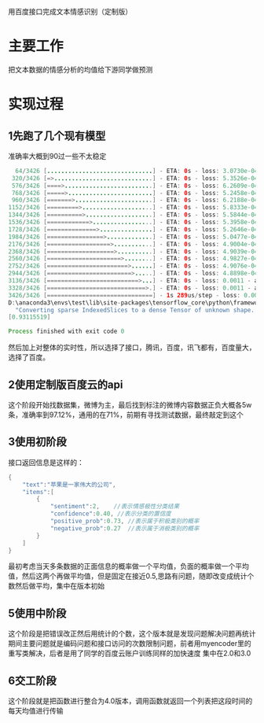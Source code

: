 用百度接口完成文本情感识别（定制版）
# 主要工作
把文本数据的情感分析的均值给下游同学做预测
# 实现过程

## 1先跑了几个现有模型
准确率大概到90过一些不太稳定
```java
  64/3426 [..............................] - ETA: 0s - loss: 3.0730e-04 - acc: 1.0000
 320/3426 [=>............................] - ETA: 0s - loss: 5.3526e-04 - acc: 1.0000
 576/3426 [====>.........................] - ETA: 0s - loss: 6.2609e-04 - acc: 1.0000
 768/3426 [=====>........................] - ETA: 0s - loss: 5.2458e-04 - acc: 1.0000
 960/3426 [=======>......................] - ETA: 0s - loss: 6.2188e-04 - acc: 1.0000
1152/3426 [=========>....................] - ETA: 0s - loss: 5.8333e-04 - acc: 1.0000
1344/3426 [==========>...................] - ETA: 0s - loss: 5.5844e-04 - acc: 1.0000
1536/3426 [============>.................] - ETA: 0s - loss: 5.3958e-04 - acc: 1.0000
1728/3426 [==============>...............] - ETA: 0s - loss: 5.2646e-04 - acc: 1.0000
1984/3426 [================>.............] - ETA: 0s - loss: 5.0477e-04 - acc: 1.0000
2176/3426 [==================>...........] - ETA: 0s - loss: 4.9004e-04 - acc: 1.0000
2368/3426 [===================>..........] - ETA: 0s - loss: 4.9039e-04 - acc: 1.0000
2560/3426 [=====================>........] - ETA: 0s - loss: 4.9827e-04 - acc: 1.0000
2752/3426 [=======================>......] - ETA: 0s - loss: 4.9076e-04 - acc: 1.0000
2944/3426 [========================>.....] - ETA: 0s - loss: 4.8898e-04 - acc: 1.0000
3136/3426 [==========================>...] - ETA: 0s - loss: 0.0011 - acc: 0.9997    
3328/3426 [============================>.] - ETA: 0s - loss: 0.0011 - acc: 0.9997
3426/3426 [==============================] - 1s 289us/step - loss: 0.0011 - acc: 0.9997
D:\anaconda3\envs\test\lib\site-packages\tensorflow_core\python\framework\indexed_slices.py:433: UserWarning: Converting sparse IndexedSlices to a dense Tensor of unknown shape. This may consume a large amount of memory.
  "Converting sparse IndexedSlices to a dense Tensor of unknown shape. "
[0.93115519]

Process finished with exit code 0
```
然后加上对整体的实时性，所以选择了接口，腾讯，百度，讯飞都有，百度量大，选择了百度。
## 2使用定制版百度云的api
这个阶段开始找数据集，微博为主，最后找到标注的微博内容数据正负大概各5w条，准确率到97.12%，通用的在71%，前期有寻找测试数据，最终敲定到这个

## 3使用初阶段
接口返回信息是这样的：

```java
{
    "text":"苹果是一家伟大的公司",
    "items":[
        {
            "sentiment":2,    //表示情感极性分类结果
            "confidence":0.40, //表示分类的置信度
            "positive_prob":0.73, //表示属于积极类别的概率
            "negative_prob":0.27  //表示属于消极类别的概率
        }
    ]
}
```
最初考虑当天多条数据的正面信息的概率做一个平均值，负面的概率做一个平均值，然后这两个再做平均值，但是固定在接近0.5,思路有问题，随即改变成统计个数然后做平均，集中在版本初始

## 5使用中阶段
这个阶段是把错误改正然后用统计的个数，这个版本就是发现问题解决问题再统计
期间主要问题就是编码问题和接口访问的次数限制问题，前者用myencoder里的重写类解决，后者是用了同学的百度云账户训练同样的加快速度
集中在2.0和3.0
## 6交工阶段
这个阶段就是把函数进行整合为4.0版本，调用函数就返回一个列表把这段时间的每天均值进行传输



### 
